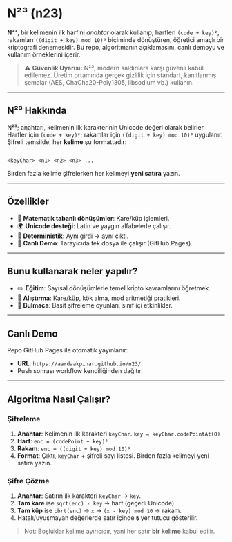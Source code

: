 # N²³ (n23)

**N²³**, bir kelimenin ilk harfini *anahtar* olarak kullanıp; harfleri `(code + key)²`, rakamları `((digit + key) mod 10)³` biçiminde dönüştüren, öğretici amaçlı bir kriptografi denemesidir. Bu repo, algoritmanın açıklamasını, canlı demoyu ve kullanım örneklerini içerir.

> ⚠️ **Güvenlik Uyarısı:** N²³, modern saldırılara karşı güvenli kabul edilemez. Üretim ortamında gerçek gizlilik için standart, kanıtlanmış şemalar (AES, ChaCha20-Poly1305, libsodium vb.) kullanın.

---

## N²³ Hakkında
N²³; anahtarı, kelimenin ilk karakterinin Unicode değeri olarak belirler. Harfler için `(code + key)²`; rakamlar için `((digit + key) mod 10)³` uygulanır. Şifreli temsilde, her **kelime** şu formattadır:

```

<keyChar> <n1> <n2> <n3> ...

````

Birden fazla kelime şifrelerken her kelimeyi **yeni satıra** yazın.

---

## Özellikler
- 🔐 **Matematik tabanlı dönüşümler**: Kare/küp işlemleri.
- 🌍 **Unicode desteği**: Latin ve yaygın alfabelerle çalışır.
- 🧮 **Deterministik**: Aynı girdi → aynı çıktı.
- 🧪 **Canlı Demo**: Tarayıcıda tek dosya ile çalışır (GitHub Pages).

---

## Bunu kullanarak neler yapılır?
- ✏️ **Eğitim**: Sayısal dönüşümlerle temel kripto kavramlarını öğretmek.
- 🔎 **Alıştırma**: Kare/küp, kök alma, mod aritmetiği pratikleri.
- 🧩 **Bulmaca**: Basit şifreleme oyunları, sınıf içi etkinlikler.

---

## Canlı Demo
Repo GitHub Pages ile otomatik yayınlanır:

- **URL**: `https://aardaakpinar.github.io/n23/`
- Push sonrası workflow kendiliğinden dağıtır.

---

## Algoritma Nasıl Çalışır?

### Şifreleme
1) **Anahtar**: Kelimenin ilk karakteri `keyChar`. `key = keyChar.codePointAt(0)`
2) **Harf**: `enc = (codePoint + key)²`
3) **Rakam**: `enc = ((digit + key) mod 10)³`
4) **Format**: Çıktı, `keyChar` + şifreli sayı listesi. Birden fazla kelimeyi yeni satıra yazın.

### Şifre Çözme
1) **Anahtar**: Satırın ilk karakteri `keyChar` → `key`.
2) **Tam kare** ise `sqrt(enc) - key` → harf (geçerli Unicode).
3) **Tam küp** ise `cbrt(enc)` → `x` → `(x - key) mod 10` → rakam.
4) Hatalı/uyuşmayan değerlerde satır içinde `�` yer tutucu gösterilir.

> Not: Boşluklar kelime ayırıcıdır, yani her satır **bir kelime** kabul edilir.
